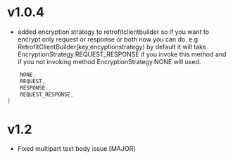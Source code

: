 
v1.0.4
=======
- added encryption strategy to retrofitclientbuilder
 so if you want to encrypt only request or response or both now you can do.
e.g RetrofitClientBuilder(key,encyptionstrategy) by default it will take EncryptionStrategy.REQUEST_RESPONSE if you invoke this method
and if you not invoking method EncryptionStrategy.NONE will used.


``` java enum class EncryptionStrategy {
    NONE,
    REQUEST,
    RESPONSE,
    REQUEST_RESPONSE,
}
```

v1.2
=======
- Fixed multipart text body issue [MAJOR]